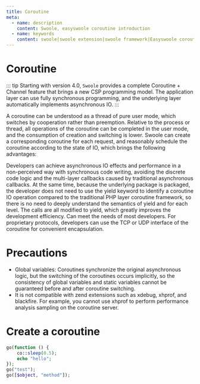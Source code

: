 ```yaml
---
title: Coroutine
meta:
  - name: description
    content: Swoole, easyswoole coroutine introduction
  - name: keywords
    content: swoole|swoole extension|swoole framework|Easyswoole coroutine|swoole coroutine|coroutine
---
```


# Coroutine

::: tip
Starting with version 4.0, `Swoole` provides a complete Coroutine + Channel feature that brings a new CSP programming model. The application layer can use fully synchronous programming, and the underlying layer automatically implements asynchronous IO.
:::

A coroutine can be understood as a thread of pure user mode, which switches by cooperation rather than preemption. Relative to the process or thread, all operations of the coroutine can be completed in the user mode, and the consumption of creation and switching is lower. Swoole can create a corresponding coroutine for each request, and reasonably schedule the coroutine according to the state of IO, which brings the following advantages:

Developers can achieve asynchronous IO effects and performance in a non-perceived way with synchronous code writing, avoiding the discrete code logic and the multi-layer callbacks caused by traditional asynchronous callbacks.
At the same time, because the underlying package is packaged, the developer does not need to use the yield keyword to identify a coroutine IO operation compared to the traditional PHP layer coroutine framework, so there is no need to deeply understand the semantics of yield and for each level. The calls are all modified to yield, which greatly improves the development efficiency.
Can meet the needs of most developers. For proprietary protocols, developers can use the TCP or UDP interface of the coroutine for convenient encapsulation.


# Precautions

- Global variables: Coroutines synchronize the original asynchronous logic, but the switching of the coroutines occurs implicitly, so the consistency of global variables and static variables cannot be guaranteed before and after coroutine switching.
- It is not compatible with zend extensions such as xdebug, xhprof, and blackfire. For example, you cannot use xhprof to perform performance analysis sampling on the coroutine server.


# Create a coroutine

```php
go(function () {
    co::sleep(0.5);
    echo "hello";
});
go("test");
go([$object, "method"]);
```
